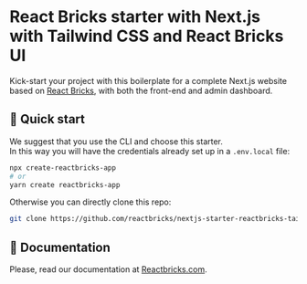# React Bricks starter with Next.js with Tailwind CSS and React Bricks UI


Kick-start your project with this boilerplate for a complete Next.js website based on [React Bricks](https://reactbricks.com), with both the front-end and admin dashboard.

## 🚀 Quick start

We suggest that you use the CLI and choose this starter.  
In this way you will have the credentials already set up in a `.env.local` file:

```bash
npx create-reactbricks-app
# or
yarn create reactbricks-app
```

Otherwise you can directly clone this repo:

```bash
git clone https://github.com/reactbricks/nextjs-starter-reactbricks-tailwind your-project
```

## 📖 Documentation

Please, read our documentation at [Reactbricks.com](https://reactbricks.com).
